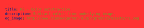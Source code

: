 ```yaml
---
title: RS - Color substraction
description: Subtract colors from underlying image.
og_image: http://www.rienswagerman.nl/program/rs/assets/rs.png
---
```


<style>
body, html { 
  background-color: rgb(255, 50,	50); 
}

</style>

<script src="//cdnjs.cloudflare.com/ajax/libs/p5.js/0.5.6/p5.js"></script>
<div class="sketch-wrapper">
  <div id="sketch-holder" class="sketches">
      <!-- sketch will go here! -->
  </div>
</div>
<script>
  var reds = [255, 0, 0]
  var greens = [0, 255, 0]
  var blues = [0, 0, 255]
  var yellows = [255, 255, 0]
  var colors = [ reds, greens, blues, yellows]

  var offset = 185;
  var offset1 = 190;

  function r(offset, colors) {
    var r = parseInt(random(4));
    fill(colors[r])
    rect(125 + offset, 200, 50, 50);
    rect(125 + offset, 250, 50, 50);
    rect(75 + offset, 200, 50, 50);
    rect(25 + offset, 250, 50, 50);
    rect(25 + offset, 300, 50, 50);
    rect(25 + offset, 350, 50, 50);
    rect(25 + offset, 400, 50, 50);
  }

  function s(offset, colors) {
    var r = parseInt(random(4));
    fill(colors[r])
    rect(325 + offset, 200, 50, 50);    
    rect(275 + offset, 200, 50, 50);    
    rect(225 + offset, 250, 50, 50);    
    rect(225 + offset, 300, 50, 50);    
    rect(275 + offset, 300, 50, 50);    
    rect(325 + offset, 350, 50, 50);    
    rect(325 + offset, 400, 50, 50);    
    rect(275 + offset, 400, 50, 50);    
    rect(225 + offset, 400, 50, 50);  
  }

  function setup()
  {
    var canvas = createCanvas(800, 800);
    canvas.parent('sketch-holder');
    background(255, 50,	50)
    blendMode(DIFFERENCE); //http://p5js.org/reference/#/p5/blendMode
    frameRate(0.7);
    r(offset, colors);
    s(offset, colors);
    r(offset1, colors);
    s(offset1, colors);    
  }

  function draw() {
    r(offset, colors);
    s(offset, colors);
    r(offset1, colors);
    s(offset1, colors);
  }
</script>
